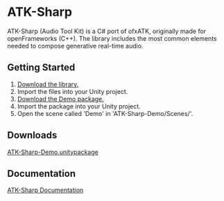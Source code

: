# ATK-Sharp

ATK-Sharp (Audio Tool Kit) is a C# port of ofxATK, originally made for openFrameworks (C++). 
The library includes the most common elements needed to compose generative real-time audio.

## Getting Started

1. [Download the library.](https://github.com/idialab/ATK-Sharp/archive/master.zip)
2. Import the files into your Unity project.
3. [Download the Demo package.](https://ballstate.box.com/s/ux48fkryllnzwe65m63igis0hk6nc9g6)
4. Import the package into your Unity project.
5. Open the scene called 'Demo' in 'ATK-Sharp-Demo/Scenes/'.

## Downloads

[ATK-Sharp-Demo.unitypackage](https://ballstate.box.com/s/ux48fkryllnzwe65m63igis0hk6nc9g6)

## Documentation

[ATK-Sharp Documentation](http://idialabprojects.org/ATK-Sharp/documentation/)
